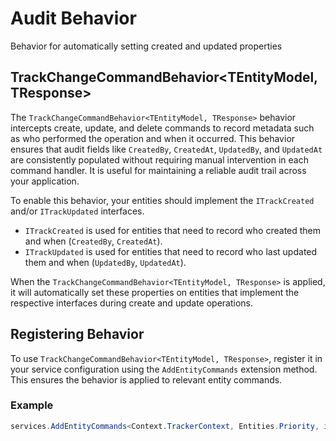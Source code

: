# Audit Behavior

Behavior for automatically setting created and updated properties

## TrackChangeCommandBehavior<TEntityModel, TResponse>

The `TrackChangeCommandBehavior<TEntityModel, TResponse>` behavior intercepts create, update, and delete commands to record metadata such as who performed the operation and when it occurred. This behavior ensures that audit fields like `CreatedBy`, `CreatedAt`, `UpdatedBy`, and `UpdatedAt` are consistently populated without requiring manual intervention in each command handler. It is useful for maintaining a reliable audit trail across your application.

To enable this behavior, your entities should implement the `ITrackCreated` and/or `ITrackUpdated` interfaces.  

- `ITrackCreated` is used for entities that need to record who created them and when (`CreatedBy`, `CreatedAt`).
- `ITrackUpdated` is used for entities that need to record who last updated them and when (`UpdatedBy`, `UpdatedAt`).

When the `TrackChangeCommandBehavior<TEntityModel, TResponse>` is applied, it will automatically set these properties on entities that implement the respective interfaces during create and update operations.

## Registering Behavior

To use `TrackChangeCommandBehavior<TEntityModel, TResponse>`, register it in your service configuration using the `AddEntityCommands` extension method. This ensures the behavior is applied to relevant entity commands.

### Example

````csharp
services.AddEntityCommands<Context.TrackerContext, Entities.Priority, int, Models.PriorityReadModel, Models.PriorityCreateModel, Models.PriorityUpdateModel>();
````
